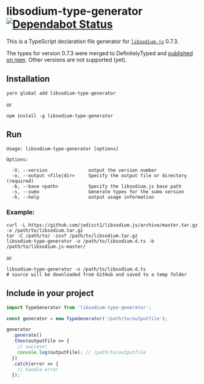# libsodium-type-generator [![Dependabot Status](https://api.dependabot.com/badges/status?host=github&repo=ffflorian/libsodium-type-generator)](https://dependabot.com)

This is a TypeScript declaration file generator for [`libsodium.js`](https://github.com/jedisct1/libsodium.js) 0.7.3.

The types for version 0.7.3 were merged to DefinitelyTyped and [published on npm](https://www.npmjs.com/package/@types/libsodium-wrappers). Other versions are not supported (yet).


## Installation
```
yarn global add libsodium-type-generator
```
or
```
npm install -g libsodium-type-generator
```

## Run
```
Usage: libsodium-type-generator [options]

Options:

  -V, --version               output the version number
  -o, --output <file|dir>     Specify the output file or directory (required)
  -b, --base <path>           Specify the libsodium.js base path
  -s, --sumo                  Generate types for the sumo version
  -h, --help                  output usage information
```

### Example:
```
curl -L https://github.com/jedisct1/libsodium.js/archive/master.tar.gz -o /path/to/libsodium.tar.gz
tar -C /path/to/ -zxvf /path/to/libsodium.tar.gz
libsodium-type-generator -o /path/to/libsodium.d.ts -b /path/to/libsodium.js-master/
```
or
```
libsodium-type-generator -o /path/to/libsodium.d.ts
# source will be downloaded from GitHub and saved to a temp folder
```


## Include in your project
```ts
import TypeGenerator from 'libsodium-type-generator';

const generator = new TypeGenerator('/path/to/outputfile');

generator
  .generate()
  .then(outputFile => {
    // success!
    console.log(outputFile); // /path/to/outputfile
  })
  .catch(error => {
    // handle error
  });
```
